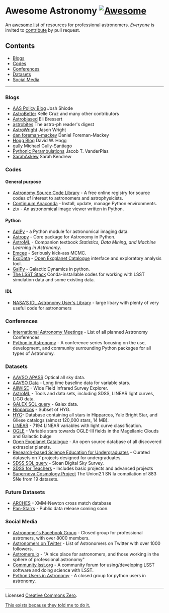 # Awesome Astronomy [![Awesome](https://cdn.rawgit.com/sindresorhus/awesome/d7305f38d29fed78fa85652e3a63e154dd8e8829/media/badge.svg)](https://github.com/sindresorhus/awesome)

An [awesome list](https://github.com/sindresorhus/awesome) of resources for professional astronomers.  *Everyone* is invited to [contribute](CONTRIBUTING.md) by pull request.

## Contents

- [Blogs](#blogs)
- [Codes](#codes)
- [Conferences](#conferences)
- [Datasets](#datsets)
- [Social Media](#social-media)

***

### Blogs

- [AAS Policy Blog](http://aas.org/policy/policy-blog) Josh Shiode
- [AstroBetter](http://www.astrobetter.com/) Kelle Cruz and many other contributors
- [Astrobiased](http://www.astrobiased.com/) Eli Bressert
- [astrobites](https://astrobites.org/) The astro-ph reader's digest
- [AstroWright](http://sites.psu.edu/astrowright/) Jason Wright
- [dan foreman-mackey](http://dan.iel.fm/posts/) Daniel Foreman-Mackey
- [Hogg Blog](http://hoggresearch.blogspot.com/) David W. Hogg
- [gully](http://gully.github.io/blog/) Michael Gully-Santiago
- [Pythonic Perambulations](https://jakevdp.github.io/) Jacob T. VanderPlas
- [SarahAskew](http://sarahaskew.net/) Sarah Kendrew

### Codes

#### General purpose

- [Astronomy Source Code Library](http://ascl.net/) - A free online registry for source codes of interest to astronomers and astrophysicists. 
- [Continuum Anaconda](https://www.continuum.io/why-anaconda) - Install, update, manage Python environments.
- [ztv](https://github.com/henryroe/ztv) - An astronomical image viewer written in Python.

#### Python

- [AplPy](http://aplpy.github.io) - a Python module for astronomical imaging data.
- [Astropy](http://astropy.org) - Core package for Astronomy in Python.
- [AstroML](http://www.astroml.org) - Companion textbook *Statistics, Data Mining, and Machine Learning in Astronomy*.
- [Emcee](http://dan.iel.fm/emcee/current/) - Seriously kick-ass MCMC.
- [ExoData](https://github.com/ryanvarley/ExoData) - [Open Exoplanet Catalogue](https://github.com/OpenExoplanetCatalogue) interface and exploratory analysis tool.
- [GalPy](https://github.com/jobovy/galpy) - Galactic Dynamics in python.
- [The LSST Stack](https://confluence.lsstcorp.org/display/LSWUG/Using+the+LSST+Stack) Conda-installable codes for working with LSST simulation data and some existing data.

#### IDL

- [NASA'S IDL Astronomy User's Library](http://idlastro.gsfc.nasa.gov/) - large libary with plenty of very useful code for astronomers

### Conferences

- [International Astronomy Meetings](http://www.cadc-ccda.hia-iha.nrc-cnrc.gc.ca/en/meetings/) - List of all planned Astronomy Conferences
- [Python in Astronomy](http://openastronomy.org/pyastro/) - A conference series focusing on the use, development, and community surrounding Python packages for all types of Astronomy.

### Datasets

- [AAVSO APASS](http://www.aavso.org/apass) Optical all sky data.
- [AAVSO Data](https://www.aavso.org/data-download) - Long time baseline data for variable stars.
- [AllWISE](http://irsa.ipac.caltech.edu/Missions/wise.html) - Wide Field Infrared Survey Explorer.
- [AstroML](http://www.astroml.org/user_guide/datasets.html) - Tools and data sets, including SDSS, LINEAR light curves, LIGO data.
- [GALEX SQL query](http://galex.stsci.edu/casjobs/) - Galex data.
- [Hipparcos](http://heasarc.gsfc.nasa.gov/W3Browse/all/hipparcos.html) - Subset of HYG.
- [HYG](http://www.astronexus.com/hyg)- Database containing all stars in Hipparcos, Yale Bright Star, and Gliese catalogs (almost 120,000 stars, 14 MB).
- [LINEAR](http://www.astro.washington.edu/users/ivezic/linear/PaperIII/PLV.html) - 7194 LINEAR variables with light curve classification.
- [OGLE](http://ogledb.astrouw.edu.pl/~ogle/CVS/) - Variable stars towards OGLE-III fields in the Magellanic Clouds and Galactic bulge
- [Open Exoplanet Catalogue](https://github.com/OpenExoplanetCatalogue) - An open source database of all discovered extrasolar planets.
- [Research-based Science Education for Undergraduates](http://rbseu.uaa.alaska.edu/index.html) - Curated datasets on 7 projects designed for undergraduates.
- [SDSS SQL query](http://skyserver.sdss.org/dr12/en/proj/advanced/hr/sql.aspx) - Sloan Digital Sky Survey.
- [SDSS for Teachers](http://cas.sdss.org/dr5/en/proj/teachers/) - Includes basic projects and advanced projects
- [Supernova Cosmology Project](http://supernova.lbl.gov/union/) The Union2.1 SN Ia compilation of 883 SNe from 19 datasets.

### Future Datasets

- [ARCHES](http://www.arches-fp7.eu/index.php/tools-data/accessing-data) - XMM-Newton cross match database
- [Pan-Starrs](http://ipp.ifa.hawaii.edu/index.php) - Public data release coming soon.

### Social Media

- [Astronomer's Facebook Group](https://www.facebook.com/groups/123898011017097/) - Closed group for professional astromers, with over 8000 members.
- [Astronomers on Twitter](http://truesciphi.org/ast.html) - List of Astronomers on Twitter with over 1000 followers.
- [Astromers.io](http://astronomers.io/) - "A nice place for astronomers, and those working in the sphere of professional astronomy"
- [Community.lsst.org](https://community.lsst.org) - A community forum for using/developing LSST software and doing science with LSST.
- [Python Users in Astronomy](https://www.facebook.com/groups/astropython/) - A closed group for python users in astronomy.

****

Licensed [Creative Commons Zero](LICENSE).

[This exists because they told me to do it.](https://twitter.com/exoplaneteer/status/600452917779308544)